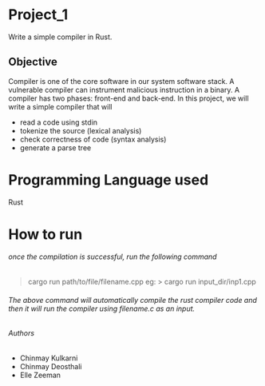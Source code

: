 # Project_1
Write a simple compiler in Rust. 

## Objective
Compiler is one of the core software in our system software stack. A vulnerable compiler can instrument malicious instruction in a binary. A compiler has two phases: front-end and back-end. In this project, we will write a simple compiler that will
- read a code using stdin
- tokenize the source (lexical analysis)
- check correctness of code (syntax analysis)
- generate a parse tree

# Programming Language used
Rust

# How to run
###### once the compilation is successful, run the following command
> cargo run path/to/file/filename.cpp
> eg: > cargo run input_dir/inp1.cpp
###### The above command will automatically compile the rust compiler code and then it will run the compiler using filename.c as an input.

###### Authors
- Chinmay Kulkarni
- Chinmay Deosthali
- Elle Zeeman
